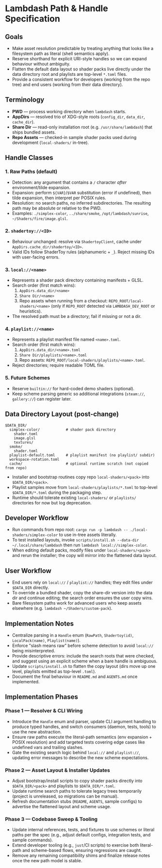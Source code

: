 # Lambdash Path & Handle Specification

## Goals
- Make asset resolution predictable by treating anything that looks like a filesystem path as literal (shell semantics apply).
- Reserve shorthand for explicit URI-style handles so we can expand behaviour without ambiguity.
- Flatten the default data layout so shader packs live directly under the data directory root and playlists are top-level `*.toml` files.
- Provide a consistent workflow for developers (working from the repo tree) and end users (working from their data directory).

## Terminology
- **PWD** — process working directory when `lambdash` starts.
- **AppDirs** — resolved trio of XDG-style roots (`config_dir`, `data_dir`, `cache_dir`).
- **Share Dir** — read-only installation root (e.g. `/usr/share/lambdash`) that ships bundled assets.
- **Repo Assets** — checked-in sample shader packs used during development (`local-shaders/` in-tree).

## Handle Classes

### 1. Raw Paths (default)
- Detection: any argument that contains a `/` character *after* environment/tilde expansion.
- Expansion: perform `${VAR}`/`$VAR` substitution (error if undefined), then tilde expansion, then interpret per POSIX rules.
- Resolution: no search paths, no inferred subdirectories. The resulting path may be absolute or relative to the PWD.
- Examples: `./simplex-color`, `../share/smoke`, `/opt/lambdash/sunrise`, `~/Shaders/fire/image.glsl`.

### 2. `shadertoy://<ID>`
- Behaviour unchanged: resolve via `ShadertoyClient`, cache under `AppDirs.cache_dir/shadertoy/<ID>`.
- Valid IDs follow ShaderToy rules (alphanumeric + `_`). Reject missing IDs with user-facing errors.

### 3. `local://<name>`
- Represents a shader pack directory containing manifests + GLSL.
- Search order (first match wins):
  1. `AppDirs.data_dir/<name>`
  2. `Share Dir/<name>`
  3. Repo assets when running from a checkout: `REPO_ROOT/local-shaders/<name>` (only if `REPO_ROOT` detected via `LAMBDASH_DEV_ROOT` or heuristics).
- The resolved path must be a directory; fail if missing or not a dir.

### 4. `playlist://<name>`
- Represents a playlist manifest file named `<name>.toml`.
- Search order (first match wins):
  1. `AppDirs.data_dir/<name>.toml`
  2. `Share Dir/playlists/<name>.toml`
  3. Repo assets: `REPO_ROOT/local-shaders/playlists/<name>.toml`.
- Reject directories; require readable TOML file.

### 5. Future Schemes
- Reserve `builtin://` for hard-coded demo shaders (optional).
- Keep scheme parsing generic so additional integrations (`steam://`, `gallery://`) can register later.

## Data Directory Layout (post-change)
```
$DATA_DIR/
  simplex-color/            # shader pack directory
    shader.toml
    image.glsl
    textures/
  smoke/
    shader.toml
  playlist-default.toml     # playlist manifest (no playlist/ subdir)
  workspace-rotation.toml
  cache/                    # optional runtime scratch (not copied from repo)
```
- Installer and bootstrap routines copy repo `local-shaders/<pack>` into `$DATA_DIR/<pack>`.
- Playlist samples move from `local-shaders/playlists/*.toml` to top-level `$DATA_DIR/*.toml` during the packaging step.
- Runtime should tolerate existing `local-shaders/` or `playlists/` directories for now but log deprecation.

## Developer Workflow
- Run commands from repo root: `cargo run -p lambdash -- ./local-shaders/simplex-color` to use in-tree assets literally.
- To test installed layouts, invoke `scripts/install.sh --data-dir ~/.local/share/lambdash` then run `lambdash local://simplex-color`.
- When editing default packs, modify files under `local-shaders/<pack>` and rerun the installer; the copy will mirror into the flattened data layout.

## User Workflow
- End users rely on `local://` / `playlist://` handles; they edit files under `$DATA_DIR` directly.
- To override a bundled shader, copy the share-dir version into the data dir and continue editing; the search order ensures the user copy wins.
- Bare filesystem paths work for advanced users who keep assets elsewhere (e.g. `lambdash ~/Shaders/custom-pack`).

## Implementation Notes
- Centralize parsing in a `Handle` enum (`RawPath`, `Shadertoy(id)`, `LocalPack(name)`, `Playlist(name)`).
- Enforce "slash means raw" before scheme detection to avoid `local://` being misinterpreted.
- Provide descriptive errors: include the search roots that were checked, and suggest using an explicit scheme when a bare handle is ambiguous.
- Update `scripts/install.sh` to flatten the copy layout (dirs move up one level, playlists emitted as top-level `.toml`).
- Document the final behaviour in `README.md` and `AGENTS.md` once implemented.

## Implementation Phases

### Phase 1 — Resolver & CLI Wiring
- Introduce the `Handle` enum and parser, update CLI argument handling to produce typed handles, and switch consumers (daemon, tests, tools) to use the new abstraction.
- Ensure raw paths execute the literal-path semantics (env expansion + POSIX resolution) and add targeted tests covering edge cases like undefined vars and trailing slashes.
- Gate the existing search logic behind `local://` and `playlist://`, updating error messages to describe the new scheme expectations.

### Phase 2 — Asset Layout & Installer Updates
- Adjust bootstrap/install scripts to copy shader packs directly into `$DATA_DIR/<pack>` and playlists to `$DATA_DIR/*.toml`.
- Update runtime search paths to tolerate legacy trees temporarily (project is unreleased, so migrations can be manual).
- Refresh documentation stubs (`README`, `AGENTS`, sample configs) to advertise the flattened layout and scheme usage.

### Phase 3 — Codebase Sweep & Tooling
- Update internal references, tests, and fixtures to use schemes or literal paths per the spec (e.g., adjust default configs, integration tests, and sample commands).
- Extend developer tooling (e.g., `just`/CI scripts) to exercise both literal-path and scheme-based flows, ensuring regressions are caught.
- Remove any remaining compatibility shims and finalize release notes once the new path model is stable.
